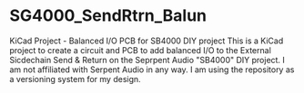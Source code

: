 # SG4000_SendRtrn_Balun
KiCad Project - Balanced I/O PCB for SB4000 DIY project
This is a KiCad project to create a circuit and PCB to add balanced I/O to the External Sicdechain Send & Return on the Seprpent Audio "SB4000" DIY project.  I am not affiliated with Serpent Audio in any way.  I am using the repository as a versioning system for my design.
